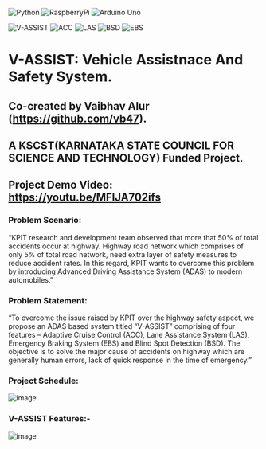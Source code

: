 ![Python](https://img.shields.io/badge/Python-3776AB.svg?style=flat&logo=Python&logoColor=white)
![RaspberryPi](https://img.shields.io/badge/Raspberry%20Pi-A22846.svg?style=flat&logo=Raspberry-Pi&logoColor=white)
![Arduino Uno](https://img.shields.io/badge/Arduino-00979D.svg?style=flat&logo=Arduino&logoColor=white)

![V-ASSIST](https://img.shields.io/badge/V--ASSIST-Vehicle%20Assistance%20and%20Safety%20System-success?style=flat&logo=Tesla&LogoColor=white)
![ACC](https://img.shields.io/badge/ACC-Adaptive%20Cruise%20Control-critical?style=flatc&logo=Tesla&LogoColor=white)
![LAS](https://img.shields.io/badge/LAS-Lane%20Assistance%20System-critical?style=flat&logo=Tesla&LogoColor=white)
![BSD](https://img.shields.io/badge/BSD-Blind%20Spot%20Detection-critical?style=flat&logo=Tesla&LogoColor=white)
![EBS](https://img.shields.io/badge/EBS-Emergency%20Braking%20System-critical?sstyle=flat&logo=Tesla&LogoColor=white)

# V-ASSIST: Vehicle Assistnace And Safety System.
## Co-created by Vaibhav Alur (https://github.com/vb47).
## A KSCST(KARNATAKA STATE COUNCIL FOR SCIENCE AND TECHNOLOGY) Funded Project.
## Project Demo Video: https://youtu.be/MFlJA702ifs

### Problem Scenario: 
“KPIT research and development team observed that more that 50% of total 
accidents occur at highway. Highway road network which comprises of only 5% of total road 
network, need extra layer of safety measures to reduce accident rates. In this regard, KPIT wants to 
overcome this problem by introducing Advanced Driving Assistance System (ADAS) to modern 
automobiles.”

### Problem Statement: 
“To overcome the issue raised by KPIT over the highway safety aspect, we 
propose an ADAS based system titled “V-ASSIST” comprising of four features – Adaptive Cruise 
Control (ACC), Lane Assistance System (LAS), Emergency Braking System (EBS) and Blind Spot 
Detection (BSD). The objective is to solve the major cause of accidents on highway which are 
generally human errors, lack of quick response in the time of emergency.”

### Project Schedule:
![image](https://github.com/YJ-928/Bachelors_V-ASSIST_Vehicle-Assistance-And-Safety-System/assets/68319416/08e92ee3-87a6-4452-a313-996712414a00)

### V-ASSIST Features:-
![image](https://github.com/YJ-928/Bachelors_V-ASSIST_Vehicle-Assistance-And-Safety-System/assets/68319416/0b157cba-675a-438f-b304-11ac8b4d4c9f)


